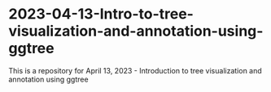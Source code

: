 # 2023-04-13-Intro-to-tree-visualization-and-annotation-using-ggtree
This is a repository for April 13, 2023 - Introduction to tree visualization and annotation using ggtree
